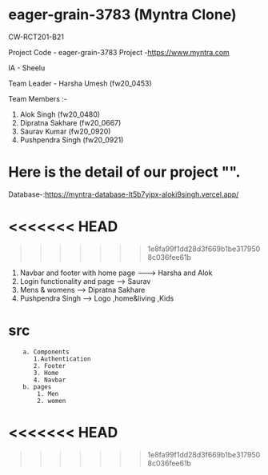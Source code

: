 
# eager-grain-3783  (Myntra Clone)


CW-RCT201-B21

Project Code - eager-grain-3783
Project -https://www.myntra.com

IA - Sheelu

Team Leader - Harsha Umesh (fw20_0453)

Team Members :-
1. Alok Singh (fw20_0480)
2. Dipratna Sakhare (fw20_0667)
3. Saurav Kumar (fw20_0920)
4. Pushpendra Singh (fw20_0921)
# Here is the detail of our project "".

Database-:https://myntra-database-lt5b7yjpx-aloki9singh.vercel.app/

<<<<<<< HEAD
=======

>>>>>>> 1e8fa99f1dd28d3f669b1be3179508c036fee61b
 1. Navbar and footer with home page ---> Harsha and Alok 
 2. Login functionality and page --> Saurav
 3. Mens & womens  --> Dipratna Sakhare
 4. Pushpendra Singh --> Logo ,home&living ,Kids


   # src
        a. Components
           1.Authentication
           2. Footer 
           3. Home
           4. Navbar
        b. pages    
            1. Men
            2. women
<<<<<<< HEAD
=======

>>>>>>> 1e8fa99f1dd28d3f669b1be3179508c036fee61b

